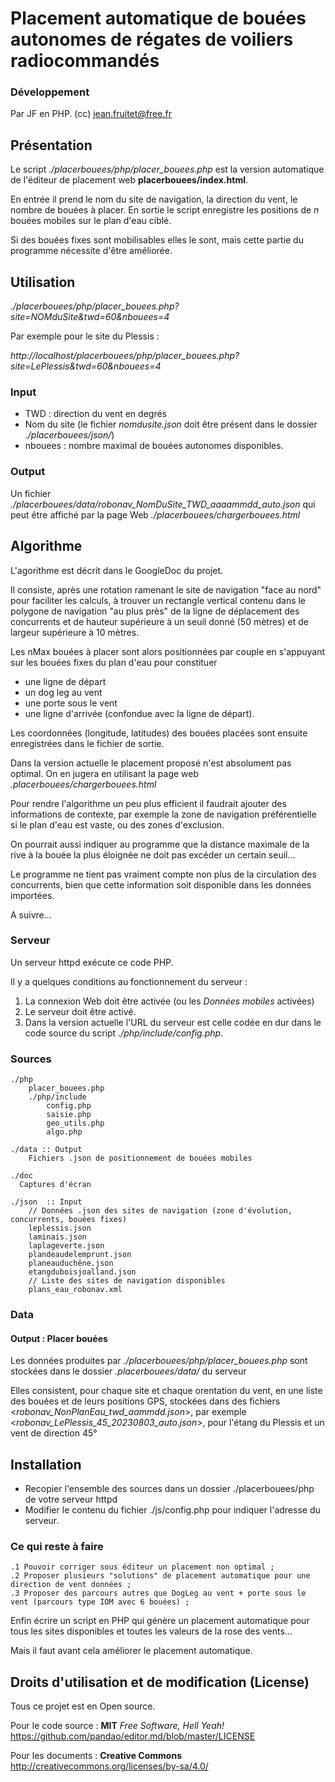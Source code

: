 # Placement automatique de bouées autonomes de régates de voiliers radiocommandés

### Développement

Par JF en PHP. (cc) jean.fruitet@free.fr

## Présentation
Le script *./placerbouees/php/placer_bouees.php* est la version automatique de l'éditeur de placement web **placerbouees/index.html**.

En entrée il prend le nom du site de navigation, la direction du vent, le nombre de bouées à placer.
En sortie le script enregistre les positions de *n* bouées mobiles sur le plan d'eau ciblé.

Si des bouées fixes sont mobilisables elles le sont, mais cette partie du programme nécessite d'être améliorée.
 

## Utilisation

*./placerbouees/php/placer_bouees.php?site=NOMduSite&twd=60&nbouees=4*

Par exemple pour le site du Plessis :

*http://localhost/placerbouees/php/placer_bouees.php?site=LePlessis&twd=60&nbouees=4*


### Input
- TWD : direction du vent en degrés
- Nom du site (le fichier *nomdusite.json* doit être présent dans le dossier *./placerbouees/json/*)
- nbouees : nombre maximal de bouées autonomes disponibles. 

### Output
Un fichier *./placerbouees/data/robonav_NomDuSite_TWD_aaaammdd_auto.json* qui peut être affiché par la page Web
*./placerbouees/chargerbouees.html*

## Algorithme
L'agorithme est décrit dans le GoogleDoc du projet.

Il consiste, après une rotation ramenant le site de navigation "face au nord" pour faciliter les calculs,
à trouver un rectangle vertical contenu dans le polygone de navigation "au plus près" de la ligne de déplacement
des concurrents et de hauteur supérieure à un seuil donné (50 mètres) et de largeur supérieure à 10 mètres.

Les nMax bouées à placer sont alors positionnées par couple en s'appuyant sur les bouées fixes du plan d'eau pour constituer
- une ligne de départ
- un dog leg au vent
- une porte sous le vent
- une ligne d'arrivée (confondue avec la ligne de départ).

Les coordonnées (longitude, latitudes) des bouées placées sont ensuite enregistrées dans le fichier de sortie.

Dans la version actuelle le placement proposé n'est absolument pas optimal. On en jugera en utilisant la page web *.placerbouees/chargerbouees.html* 

Pour rendre l'algorithme un peu plus efficient il faudrait ajouter des informations de contexte, par exemple la zone de navigation préférentielle 
si le plan d'eau est vaste, ou des zones d'exclusion. 

On pourrait aussi indiquer au programme que la distance maximale de la rive à la bouée la plus éloignée ne doit pas excéder un certain seuil...

Le programme ne tient pas vraiment compte non plus de la circulation des concurrents, bien que cette information soit disponible dans les données importées.

A suivre...
     
### Serveur
Un serveur httpd exécute ce code PHP.

Il y a quelques conditions au fonctionnement du serveur :
  1. La connexion Web doit être activée (ou les *Données mobiles* activées)
  2. Le serveur doit être activé.
  3. Dans la version actuelle l'URL du serveur est celle codée en dur dans le code source du script *./php/include/config.php*.


### Sources
```
./php
    placer_bouees.php
    ./php/include
		config.php
        saisie.php
		geo_utils.php
        algo.php

./data :: Output 
    Fichiers .json de positionnement de bouées mobiles

./doc
  Captures d'écran
  
./json  :: Input
    // Données .json des sites de navigation (zone d'évolution, concurrents, bouées fixes) 
    leplessis.json
    laminais.json
    laplageverte.json
    plandeaudelemprunt.json
	planeauduchêne.json
    etangduboisjoalland.json
	// Liste des sites de navigation disponibles
    plans_eau_robonav.xml

```

  
### Data
#### Output : Placer bouées
Les données produites par *./placerbouees/php/placer_bouees.php* sont stockées dans le dossier *.placerbouees/data/* du serveur

Elles consistent, pour chaque site et chaque orentation du vent, en une liste des bouées 
et de leurs positions GPS, stockées dans des fichiers <*robonav_NonPlanEau_twd_aammdd.json*>, par exemple
<*robonav_LePlessis_45_20230803_auto.json*>, pour l'étang du Plessis et un vent de direction 45°

## Installation
- Recopier l'ensemble des sources dans un dossier ./placerbouees/php de votre serveur httpd
- Modifier le contenu du fichier ./js/config.php pour indiquer l'adresse du serveur.

### Ce qui reste à faire

	.1 Pouvoir corriger sous éditeur un placement non optimal ;
	.2 Proposer plusieurs "solutions" de placement automatique pour une direction de vent données ;
	.3 Proposer des parcours autres que DogLeg au vent + porte sous le vent (parcours type IOM avec 6 bouées) ;

Enfin écrire un script en PHP qui génère un placement automatique pour tous les sites disponibles et toutes les valeurs de la rose des vents...

Mais il faut avant cela améliorer le placement automatique.
   
## Droits d'utilisation et de modification (License)
Tous ce projet est en Open source.

Pour le code source : **MIT** *Free Software, Hell Yeah!* https://github.com/pandao/editor.md/blob/master/LICENSE

Pour les documents : **Creative Commons** http://creativecommons.org/licenses/by-sa/4.0/
